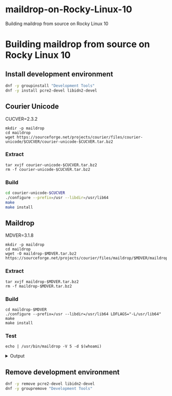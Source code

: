 # maildrop-on-Rocky-Linux-10
Building maildrop from source on Rocky Linux 10

# Building maildrop from source on Rocky Linux 10

## Install development environment

```bash
dnf -y groupinstall "Development Tools"
dnf -y install pcre2-devel libidn2-devel
```

## Courier Unicode

CUCVER=2.3.2

```
mkdir -p maildrop
cd maildrop
wget https://sourceforge.net/projects/courier/files/courier-unicode/$CUCVER/courier-unicode-$CUCVER.tar.bz2
```

### Extract

```
tar xvjf courier-unicode-$CUCVER.tar.bz2
rm -f courier-unicode-$CUCVER.tar.bz2
```

### Build

```bash
cd courier-unicode-$CUCVER
./configure --prefix=/usr --libdir=/usr/lib64
make
make install
```

## Maildrop 

MDVER=3.1.8

```
mkdir -p maildrop
cd maildrop
wget -O maildrop-$MDVER.tar.bz2 https://sourceforge.net/projects/courier/files/maildrop/$MDVER/maildrop-$MDVER.tar.bz2/download
```

### Extract

```
tar xvjf maildrop-$MDVER.tar.bz2
rm -f maildrop-$MDVER.tar.bz2
```

### Build

```
cd maildrop-$MDVER
./configure --prefix=/usr --libdir=/usr/lib64 LDFLAGS="-L/usr/lib64"
make
make install
```

### Test

```
echo | /usr/bin/maildrop -V 5 -d $(whoami)
```

<details id="bkmrk-output-maildrop%3A-cha"><summary>Output</summary>

maildrop: Changing to /root  
Message envelope sender=MAILER-DAEMON  
maildrop: Attempting .mailfilter  
maildrop: Delivering to /var/mail/root  
maildrop: Flock()ing /var/mail/root.  
maildrop: Appending to /var/mail/root.  
maildrop: Delivery complete.

</details>

## Remove development environment

```bash
dnf -y remove pcre2-devel libidn2-devel
dnf -y groupremove "Development Tools"
```
